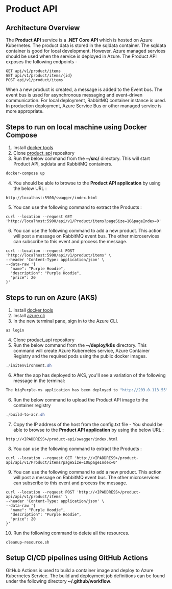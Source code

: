 # Product API

## Architecture Overview

The **Product API** service is a **.NET Core API** which is hosted on Azure Kubernetes. The product data is stored in the sqldata container.  The sqldata container is good for local development. However, Azure managed services should be used when the service is deployed in Azure. 
The Product API exposes the following endpoints - 

```
GET api/v1/product/items
GET api/v1/product/items/{id}
POST api/v1/product/items
```

When a new product is created, a message is added to the Event bus. The event bus is used for asynchronous messaging and event-driven communication.
For local deployment, RabbitMQ container instance is used. In production deployment, Azure Service Bus or other managed service is more appropriate. 


## Steps to run on local machine using **Docker Compose**

1. Install [docker tools](https://docs.docker.com/docker-for-windows/install/)
2. Clone [product_api](https://github.com/RKL84/product_api.git) repository 
3. Run the below command from the **~/src/** directory. This will start Product API, sqldata and RabbitMQ containers. 
```powershell
docker-compose up
```
4. You should be able to browse to the **Product API application** by using the below URL :
```
http://localhost:5900/swagger/index.html
```

5. You can use the following command to extract the Products :
```
curl --location --request GET 'http://localhost:5900/api/v1/Product/items?pageSize=10&pageIndex=0'
```

6. You can use the following command to add a new product. This action will post a message on RabbitMQ event bus. The other microservices can subscribe to this event and process the message. 
```
curl --location --request POST 'http://localhost:5900/api/v1/product/items' \
--header 'Content-Type: application/json' \
--data-raw '{
  "name": "Purple Hoodie",
  "description": "Purple Hoodie",
  "price": 20
}'
```

## Steps to run on Azure (AKS)

1. Install [docker tools](https://docs.docker.com/docker-for-windows/install/)
2. Install [azure cli](https://docs.microsoft.com/en-us/cli/azure/install-azure-cli-windows?tabs=azure-cli)
3. In the new terminal pane, sign in to the Azure CLI. 
```powershell
az login
```
4. Clone [product_api](https://github.com/RKL84/product_api.git) repository 
5. Run the below command from the **~/deploy/k8s** directory.  This command will create Azure Kubernetes service, Azure Container Registry and the required pods using the public docker images. 
```powershell
./initenvironment.sh
```
6. After the app has deployed to AKS, you'll see a variation of the following message in the terminal:
```powershell
The bigPurple-ms application has been deployed to "http://203.0.113.55"
```

6. Run the below command to upload the Product API image to the container registry
```powershell
./build-to-acr.sh
```

7. Copy the IP address of the host from the config.txt file - 
You should be able to browse to the **Product API application** by using the below URL :
```
http://<IPADDRESS>/product-api/swagger/index.html
```

8. You can use the following command to extract the Products :
```
curl --location --request GET 'http://<IPADDRESS>/product-api/api/v1/Product/items?pageSize=10&pageIndex=0'
```

9. You can use the following command to add a new product. This action will post a message on RabbitMQ event bus. The other microservices can subscribe to this event and process the message. 
```
curl --location --request POST 'http://<IPADDRESS>/product-api/api/v1/product/items' \
--header 'Content-Type: application/json' \
--data-raw '{
  "name": "Purple Hoodie",
  "description": "Purple Hoodie",
  "price": 20
}'
```

10. Run the following command to delete all the resources. 
```
cleanup-resource.sh
```


## Setup CI/CD pipelines using GitHub Actions  
GitHub Actions is used to build a container image and deploy to Azure Kubernetes Service. The build and deployment job definitions can be found under the following directory **~/.github/workflow**.